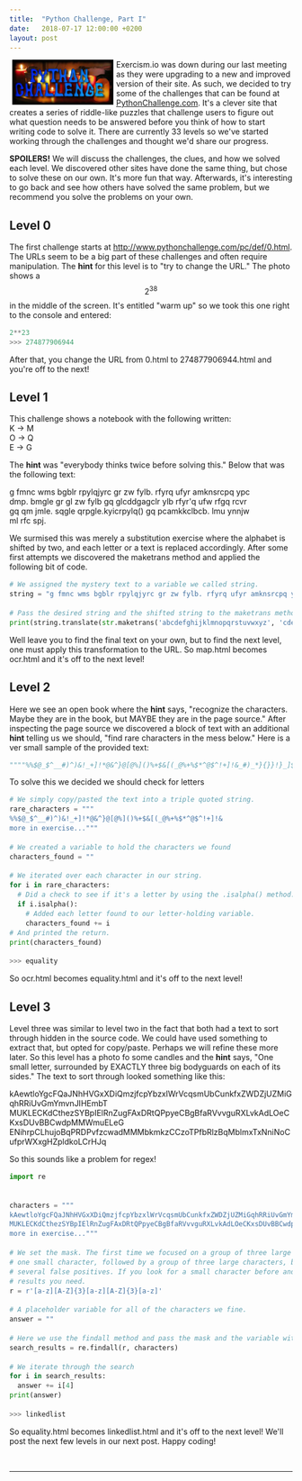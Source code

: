 ```yaml
---
title:  "Python Challenge, Part I"
date:   2018-07-17 12:00:00 +0200
layout: post
---
```


<img src="/images/PyChallenge.jpg" alt="Python Challenge" align="left" hspace="5" style="width:180px;">

Exercism.io was down during our last meeting as they were upgrading to a new and improved version of their site. As 
such, we decided to try some of the challenges that can be found at [PythonChallenge.com](www.pythonchallenge.com). It's 
a clever site that creates a series of riddle-like puzzles that challenge users to figure out what question needs to be 
answered before you think of how to start writing code to solve it. There are currently 33 levels so we've started 
working through the challenges and thought we'd share our progress. 

**SPOILERS!** We will discuss the challenges, the clues, and how we solved each level. We discovered other sites have 
done the same thing, but chose to solve these on our own. It's more fun that way. Afterwards, it's interesting to go back 
and see how others have solved the same problem, but we recommend you solve the problems on your own. 

## Level 0
The first challenge starts at http://www.pythonchallenge.com/pc/def/0.html. The URLs seem to be a big part of these 
challenges and often require manipulation. The **hint** for this level is to "try to change the URL." The photo shows a 
$$2^{38}$$ in the middle of the screen. It's entitled "warm up" so we took this one right to the console and entered: 

```python
2**23
>>> 274877906944
```

After that, you change the URL from 0.html to 274877906944.html and you're off to the next!

<!--break-->

## Level 1
This challenge shows a notebook with the following written:<br/>
K -> M<br/>
O -> Q<br/>
E -> G<br/>

The **hint** was "everybody thinks twice before solving this." Below that was the following text:

g fmnc wms bgblr rpylqjyrc gr zw fylb. rfyrq ufyr amknsrcpq ypc<br/> 
dmp. bmgle gr gl zw fylb gq glcddgagclr ylb rfyr'q ufw rfgq rcvr<br/> 
gq qm jmle. sqgle qrpgle.kyicrpylq() gq pcamkkclbcb. lmu ynnjw<br/> 
ml rfc spj.

We surmised this was merely a substitution exercise where the alphabet is shifted by two, and each letter or a text is 
replaced accordingly. After some first attempts we discovered the maketrans method and applied the following bit of 
code.
```python
# We assigned the mystery text to a variable we called string. 
string = "g fmnc wms bgblr rpylqjyrc gr zw fylb. rfyrq ufyr amknsrcpq ypc dmp. bmgle gr gl zw fylb gq glcddgagclr ylb rfyr'q ufw rfgq rcvr gq qm jmle. sqgle qrpgle.kyicrpylq() gq pcamkkclbcb. lmu ynnjw ml rfc spj."

# Pass the desired string and the shifted string to the maketrans method. 
print(string.translate(str.maketrans('abcdefghijklmnopqrstuvwxyz', 'cdefghijklmnopqrstuvwxyzab')))
```

Well leave you to find the final text on your own, but to find the next level, one must apply this transformation to the
URL. So map.html becomes ocr.html and it's off to the next level!

## Level 2
Here we see an open book where the **hint** says, "recognize the characters. Maybe they are in the book, but MAYBE they 
are in the page source." After inspecting the page source we discovered a block of text with an additional **hint** 
telling us we should, "find rare characters in the mess below." Here is a ver small sample of the provided text:

```python
""""%%$@_$^__#)^)&!_+]!*@&^}@[@%]()%+$&[(_@%+%$*^@$^!+]!&_#)_*}{}}!}_]$[%"""
```

To solve this we decided we should check for letters

```python
# We simply copy/pasted the text into a triple quoted string.
rare_characters = """
%%$@_$^__#)^)&!_+]!*@&^}@[@%]()%+$&[(_@%+%$*^@$^!+]!&
more in exercise..."""

# We created a variable to hold the characters we found
characters_found = ""

# We iterated over each character in our string.
for i in rare_characters:
  # Did a check to see if it's a letter by using the .isalpha() method.
  if i.isalpha():
    # Added each letter found to our letter-holding variable. 
    characters_found += i
# And printed the return.     
print(characters_found)

>>> equality
```

So ocr.html becomes equality.html and it's off to the next level!

## Level 3
Level three was similar to level two in the fact that both had a text to sort through hidden in the source code. We 
could have used something to extract that, but opted for copy/paste. Perhaps we will refine these more later. So this 
level has a photo fo some candles and the **hint** says, "One small letter, surrounded by EXACTLY three big bodyguards
on each of its sides." The text to sort through looked something like this:

kAewtloYgcFQaJNhHVGxXDiQmzjfcpYbzxlWrVcqsmUbCunkfxZWDZjUZMiGqhRRiUvGmYmvnJIHEmbT
MUKLECKdCthezSYBpIElRnZugFAxDRtQPpyeCBgBfaRVvvguRXLvkAdLOeCKxsDUvBBCwdpMMWmuELeG
ENihrpCLhujoBqPRDPvfzcwadMMMbkmkzCCzoTPfbRlzBqMblmxTxNniNoCufprWXxgHZpldkoLCrHJq

So this sounds like a problem for regex!

```python
import re


characters = """
kAewtloYgcFQaJNhHVGxXDiQmzjfcpYbzxlWrVcqsmUbCunkfxZWDZjUZMiGqhRRiUvGmYmvnJIHEmbT
MUKLECKdCthezSYBpIElRnZugFAxDRtQPpyeCBgBfaRVvvguRXLvkAdLOeCKxsDUvBBCwdpMMWmuELeG
more in exercise..."""

# We set the mask. The first time we focused on a group of three large characters, followed by
# one small character, followed by a group of three large characters, but found that gave 
# several false positives. If you look for a small character before and after, you will find the
# results you need. 
r = r'[a-z][A-Z]{3}[a-z][A-Z]{3}[a-z]'

# A placeholder variable for all of the characters we fine.
answer = ""

# Here we use the findall method and pass the mask and the variable with the searchable text. 
search_results = re.findall(r, characters)

# We iterate through the search 
for i in search_results:
  answer += i[4]
print(answer)

>>> linkedlist

```

So equality.html becomes linkedlist.html and it's off to the next level! We'll post the next few levels in our next post. 
Happy coding!

<br/>
<hr />
